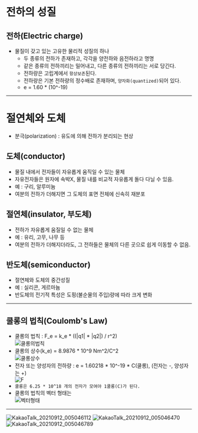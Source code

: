 # 전하의 성질
## 전하(Electric charge)
- 물질이 갖고 있는 고유한 물리적 성질의 하나
	 - 두 종류의 전하가 존재하고, 각각을 양전하와 음전하라고 명명
	 - 같은 종류의 전하끼리는 밀어내고, 다른 종류의 전하끼리는 서로 당긴다.
	 - 전하량은 고립계에서 `항상보존`된다.
	 - 전하량은 기본 전하량의 정수배로 존재하며, `양자화(quantized)`되어 있다.
	 - e = 1.60 * (10^-19)
___
# 절연체와 도체
- 분극(polarization) : 유도에 의해 전하가 분리되는 현상
## 도체(conductor)
- 물질 내에서 전자들이 자유롭게 움직일 수 있는 물체
- 자유전자들은 원자에 속박X, 물질 내를 비교적 자유롭게 돌다 다닐 수 있음.
- 예 : 구리, 알루미늄
- 여분의 전하가 더해지면 그 도체의 표면 전체에 신속히 재분포
## 절연체(insulator, 부도체)
- 전하가 자유롭게 움질일 수 없는 물체
- 예 : 유리, 고무, 나무 등
- 여분의 전하가 더해지더라도, 그 전하들은 물체의 다른 곳으로 쉽게 이동할 수 없음.
## 반도체(semiconductor)
- 절연체와 도체의 중간성질
- 예 : 실리콘, 게르마늄
- 반도체의 전기적 특성은 도핑(불순물의 주입)량에 따라 크게 변화
___
## 쿨롱의 법칙(Coulomb's Law)
- 쿨롱의 법칙 : F_e = k_e * ((|q1| * |q2|) / r^2) <br>
![쿨롱의법칙](https://user-images.githubusercontent.com/90039454/132953469-aa75ab56-2d89-4066-912a-ee5f4395ce24.jpg)
- 쿨롱의 상수(k_e) = 8.9876 * 10^9 Nm^2/C^2 <br>
![쿨롱상수](https://user-images.githubusercontent.com/90039454/132953477-0e795863-91e3-44f6-bad4-0dbb86f3465d.jpg)
- 전자 또는 양성자의 전하량 : e = 1.60218 * 10^-19 * C(쿨롱), (전자는 -, 양성자는 +) <br>
![F](https://user-images.githubusercontent.com/90039454/132953597-48c37662-9b3c-48c7-bba6-8d1e524407a4.JPG)
- `쿨롱은 6.25 * 10^18 개의 전자가 모여야 1쿨롱(C)가 된다.`
- 쿨롱의 법칙의 벡터 형태는 <br>
![벡터형태](https://user-images.githubusercontent.com/90039454/132953453-cff0ef40-f953-4bea-99bc-fab6dfd1fb3e.jpg)
___
![KakaoTalk_20210912_005046112](https://user-images.githubusercontent.com/90039454/132953650-44499988-6158-4fe4-914e-bc5876b67787.jpg)
![KakaoTalk_20210912_005046470](https://user-images.githubusercontent.com/90039454/132953662-dc421e34-37c8-474c-9990-52d416ded16d.jpg)
![KakaoTalk_20210912_005046789](https://user-images.githubusercontent.com/90039454/132953671-17201a24-e944-473b-9938-6ace8d1fc1d3.jpg)
